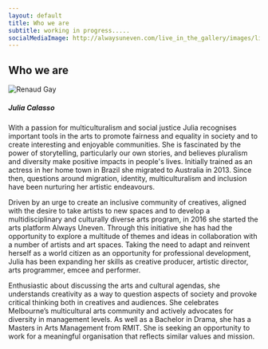 ```yaml
---
layout: default
title: Who we are
subtitle: working in progress.....
socialMediaImage: http://alwaysuneven.com/live_in_the_gallery/images/live_in_the_gallery_1_edition.jpg
---
```


## Who we are

  </div>

  <div class="col-md-12 ">
    <img src="images/performer_15.jpg" class="rounded-circle" alt="Renaud Gay">
    <h5 class="py-3">Julia Calasso</h5>
 
<p>
With a passion for multiculturalism and social justice Julia recognises  important tools in the arts to promote fairness and equality in society and to create interesting and enjoyable communities. She is fascinated by the power of storytelling, particularly our own stories, and believes pluralism and diversity make positive impacts in people's lives. Initially trained as an actress in her home town in Brazil she migrated to Australia in 2013. Since then, questions around migration, identity, multiculturalism and inclusion have been nurturing her artistic endeavours.

Driven by an urge to create an inclusive community of creatives, aligned with the desire to take artists to new spaces and to develop a multidisciplinary and culturally diverse arts program, in 2016 she started the arts platform Always Uneven. Through this initiative she has had the opportunity to explore a multitude of themes and ideas in collaboration with a number of artists and art spaces. Taking the need to adapt and reinvent herself as a world citizen as an opportunity for professional development, Julia has been expanding her skills as creative producer, artistic director, arts programmer, emcee and performer.  

Enthusiastic about discussing the arts and cultural agendas, she understands creativity as a way to question aspects of society and provoke critical thinking both in creatives and audiences. She celebrates Melbourne’s multicultural arts community and actively advocates for diversity in management levels. As well as a Bachelor in Drama, she has a Masters in Arts Management from RMIT. She is seeking an opportunity to work for a meaningful organisation that reflects similar values and mission. 
</p>
  
  </div>
  
</div>
